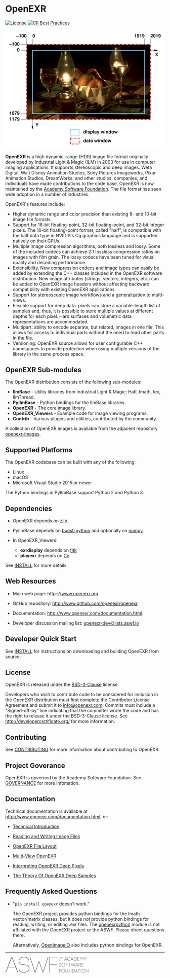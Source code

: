 # OpenEXR

[![License](https://img.shields.io/badge/License-BSD%203%20Clause-blue.svg)](LICENSE.md)
[![CII Best Practices](https://bestpractices.coreinfrastructure.org/projects/2799/badge)](https://bestpractices.coreinfrastructure.org/projects/2799)

![openexr](/OpenEXR/doc/images/windowExample1.big.png)

**OpenEXR** is a high dynamic-range (HDR) image file format originally
developed by Industrial Light & Magic (ILM) in 2003 for use in
computer imaging applications. It supports stereoscopic and deep
images.  Weta Digital, Walt Disney Animation Studios, Sony Pictures
Imageworks, Pixar Animation Studios, DreamWorks, and other studios,
companies, and individuals have made contributions to the code
base. OpenEXR is now maintained by the [Academy Software
Foundation](https://www.aswf.io). The file format has seen wide
adoption in a number of industries.

OpenEXR's features include:

* Higher dynamic range and color precision than existing 8- and 10-bit
  image file formats.
* Support for 16-bit floating-point, 32-bit floating-point, and
  32-bit integer pixels. The 16-bit floating-point format, called "half",
  is compatible with the half data type in NVIDIA's Cg graphics language
  and is supported natively on their GPUs.
* Multiple image compression algorithms, both lossless and lossy. Some of
  the included codecs can achieve 2:1 lossless compression ratios on images
  with film grain.  The lossy codecs have been tuned for visual quality and
  decoding performance.
* Extensibility. New compression codecs and image types can easily be added
  by extending the C++ classes included in the OpenEXR software distribution.
  New image attributes (strings, vectors, integers, etc.) can be added to
  OpenEXR image headers without affecting backward compatibility with
  existing OpenEXR applications. 
* Support for stereoscopic image workflows and a generalization
  to multi-views.
* Flexible support for deep data: pixels can store a variable-length list
  of samples and, thus, it is possible to store multiple values at different
  depths for each pixel. Hard surfaces and volumetric data representations
  are accommodated.
* Multipart: ability to encode separate, but related, images in one file.
  This allows for access to individual parts without the need to read other
  parts in the file.
* Versioning: OpenEXR source allows for user configurable C++
  namespaces to provide protection when using multiple versions of the
  library in the same process space.

## OpenEXR Sub-modules

The OpenEXR distribution consists of the following sub-modules:

* **IlmBase** - Utility libraries from Industrial Light & Magic: Half, Imath, Iex, IlmThread.
* **PyIlmBase** - Python bindings for the IlmBase libraries.
* **OpenEXR** - The core image library.
* **OpenEXR_Viewers** - Example code for image viewing programs.
* **Contrib** - Various plugins and utilities, contributed by the community.
    
A collection of OpenEXR images is available from the adjacent repository
[openexr-images](https://github.com/openexr/openexr-images).

## Supported Platforms

The OpenEXR codebase can be built with any of the following:

* Linux
* macOS
* Microsoft Visual Studio 2015 or newer

The Python bindings in PyIlmBase support Python 2 and Python 3.

## Dependencies

* OpenEXR depends on [zlib](https://zlib.net).

* PyIlmBase depends on [boost-python](https://github.com/boostorg/python) and
optionally on [numpy](http://www.numpy.org).

* In OpenEXR_Viewers:

  * **exrdisplay** depends on [fltk](http://www.fltk.org/index.php)
  * **playexr** depends on [Cg](https://developer.nvidia.com/cg-toolkit)

See [INSTALL](INSTALL.md) for more details.

## Web Resources

* Main web page: http:://www.openexr.org

* GitHub repository: http://www.github.com/openexr/openexr

* Documentation: http://www.openexr.com/documentation.html.

* Developer discussion mailing list: [openexr-dev@lists.aswf.io](https://lists.aswf.io/g/openexr-dev)

## Developer Quick Start

See [INSTALL](INSTALL.md) for instructions on downloading and building OpenEXR
from source.

## License

OpenEXR is released under the [BSD-3-Clause](LICENSE) license.
 
Developers who wish to contribute code to be considered for inclusion
in the OpenEXR distribution must first complete the Contributor
License Agreement and submit it to info@openexr.com. Commits must
include a “Signed-off-by” line indicating that the committer wrote the
code and has the right to release it under the BSD-3-Clause
license. See http://developercertificate.org/ for more information.

## Contributing

See [CONTRIBUTING](CONTRIBUTING.md) for more information about
contributing to OpenEXR.

## Project Goverance

OpenEXR is governed by the Academy Software Foundation. See
[GOVERNANCE](GOVERNANCE.md) for more infomation.

## Documentation

Technical documentation is available at
http://www.openexr.com/documentation.html, or:

* [Technical Introduction](/OpenEXR/doc/TechnicalIntroduction.pdf)

* [Reading and Writing Image Files](/OpenEXR/doc/ReadingAndWritingImageFiles.pdf)

* [OpenEXR File Layout](/OpenEXR/doc/OpenEXRFileLayout.pdf)

* [Multi-View OpenEXR](/OpenEXR/doc/MultiViewOpenEXR.pdf)

* [Interpreting OpenEXR Deep Pixels](/OpenEXR/doc/InterpretingDeepPixels.pdf)

* [The Theory Of OpenEXR Deep Samples](/OpenEXR/doc/InterpretingDeepPixels.pdf)

## Frequently Asked Questions

* "``pip install openexr`` doesn't work."

  The OpenEXR project provides python bindings for the Imath
  vector/matrix classes, but it does *not* provide python bindings for
  reading, writing, or editing .exr files.  The
  [openexrpython](https://github.com/jamesbowman/openexrpython) module
  is not affiliated with the OpenEXR project or the ASWF. Please
  direct questions there.

  Alternatively,
  [OpenImageIO](https://sites.google.com/site/openimageio/home) also
  includes python bindings for OpenEXR.

---

![aswf](/ASWF/images/aswf.png)
